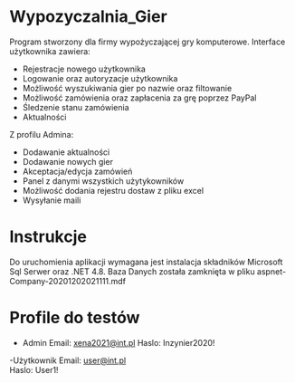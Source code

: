 # Wypozyczalnia_Gier
Program stworzony dla firmy wypożyczającej gry komputerowe. Interface użytkownika zawiera:
- Rejestracje nowego użytkownika
- Logowanie oraz autoryzacje użytkownika
- Możliwość wyszukiwania gier po nazwie oraz filtowanie
- Możliwość zamówienia oraz zapłacenia za grę poprzez PayPal
- Śledzenie stanu zamówienia
- Aktualności

Z profilu Admina:
- Dodawanie aktualności
- Dodawanie nowych gier
- Akceptacja/edycja zamówień
- Panel z danymi wszystkich użytykowników
- Możliwość dodania rejestru dostaw z pliku excel
- Wysyłanie maili 

# Instrukcje
Do uruchomienia aplikacji wymagana jest instalacja składników Microsoft Sql Serwer oraz .NET 4.8.
Baza Danych została zamknięta w pliku aspnet-Company-20201202021111.mdf

# Profile do testów

- Admin
Email: xena2021@int.pl
Haslo: Inzynier2020!

-Użytkownik
Email: user@int.pl  
Haslo: User1!
